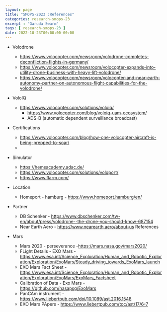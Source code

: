 ```yaml
---
layout: page
title: "SMOPS-2023 :References"
categories: research-smops-23
excerpt : "Garuda Swarm"
tags: [ research-smops-23 ]
date: 2022-10-23T00:00:00-00:00
---
```



* Volodrone
  * https://www.volocopter.com/newsroom/volodrone-completes-deconfliction-flights-in-germany/
  * https://www.volocopter.com/newsroom/volocopter-expands-into-utility-drone-business-with-heavy-lift-volodrone/
  * https://www.volocopter.com/newsroom/volocopter-and-near-earth-autonomy-partner-on-autonomous-flight-capabilities-for-the-volodrone/
* VoloIQ
  * https://www.volocopter.com/solutions/voloiq/
    * https://www.volocopter.com/blog/voloiq-uam-ecosystem/
    * ADS-B (automatic dependent surveillance broadcast)
* Certifications
  * https://www.volocopter.com/blog/how-one-volocopter-aircraft-is-being-prepped-to-soar/
  * 
* Simulator
  * https://hemsacademy.adac.de/
  * https://www.volocopter.com/solutions/voloport/
  * https://www.flarm.com/
* Location
  * Homeport - hamburg - https://www.homeport.hamburg/en/
  
* Partner
  * DB Schenker - https://www.dbschenker.com/tw-en/about/press/volodrone--the-drone-you-should-know-687154
  * Near Earth Aero -  https://www.nearearth.aero/about-us
References
* Mars
    * Mars 2020 - perseverance -https://mars.nasa.gov/mars2020/
    * FLight Details - EXO Mars - https://www.esa.int/Science_Exploration/Human_and_Robotic_Exploration/Exploration/ExoMars/Steady_driving_towards_ExoMars_launch
    * EXO Mars Fact Sheet - https://www.esa.int/Science_Exploration/Human_and_Robotic_Exploration/Exploration/ExoMars/ExoMars_Factsheet
    * Calibration of Data - Exo Mars - https://github.com/nasapsg/ExoMars
    * PanCAm instrument - https://www.liebertpub.com/doi/10.1089/ast.2016.1548
    * EXO Mars PApers - https://www.liebertpub.com/toc/ast/17/6-7
